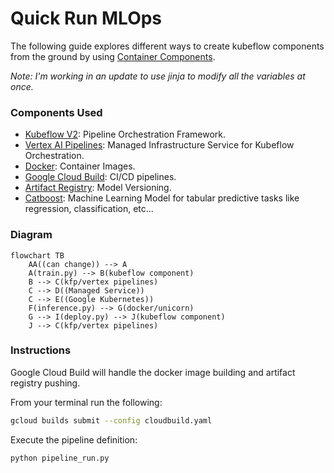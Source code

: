 # Quick Run MLOps
The following guide explores different ways to create kubeflow components from the ground by using 
[Container Components](https://www.kubeflow.org/docs/components/pipelines/user-guides/components/container-components/#a-simple-container-component).

*Note: I'm working in an update to use jinja to modify all the variables at once.*

### Components Used
- [Kubeflow V2](https://www.kubeflow.org/docs/components/pipelines/): Pipeline Orchestration Framework.
- [Vertex AI Pipelines](https://cloud.google.com/vertex-ai/docs/pipelines/build-pipeline): Managed Infrastructure Service for Kubeflow Orchestration.
- [Docker](https://www.docker.com/): Container Images.
- [Google Cloud Build](https://cloud.google.com/build/docs): CI/CD pipelines.
- [Artifact Registry](https://cloud.google.com/artifact-registry/docs): Model Versioning.
- [Catboost](https://catboost.ai/): Machine Learning Model for tabular predictive tasks like regression, classification, etc...

### Diagram
```mermaid
flowchart TB
    AA((can change)) --> A
    A(train.py) --> B(kubeflow component)
    B --> C(kfp/vertex pipelines)
    C --> D((Managed Service))
    C --> E((Google Kubernetes))
    F(inference.py) --> G(docker/unicorn)
    G --> I(deploy.py) --> J(kubeflow component)
    J --> C(kfp/vertex pipelines)
```
### Instructions
Google Cloud Build will handle the docker image building and artifact registry pushing.

From your terminal run the following:
```bash
gcloud builds submit --config cloudbuild.yaml
```

Execute the pipeline definition:
```bash
python pipeline_run.py
```